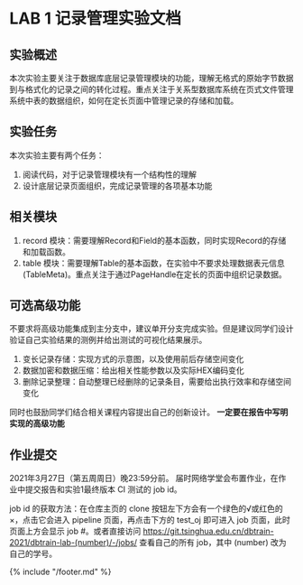 # LAB 1 记录管理实验文档

## 实验概述
本次实验主要关注于数据库底层记录管理模块的功能，理解无格式的原始字节数据到与格式化的记录之间的转化过程。重点关注于关系型数据库系统在页式文件管理系统中表的数据组织，如何在定长页面中管理记录的存储和加载。

## 实验任务
本次实验主要有两个任务：
1. 阅读代码，对于记录管理模块有一个结构性的理解
2. 设计底层记录页面组织，完成记录管理的各项基本功能

## 相关模块
1. record 模块：需要理解Record和Field的基本函数，同时实现Record的存储和加载函数。
2. table 模块：需要理解Table的基本函数，在实验中不要求处理数据表元信息(TableMeta)。重点关注于通过PageHandle在定长的页面中组织记录数据。

## 可选高级功能

不要求将高级功能集成到主分支中，建议单开分支完成实验。但是建议同学们设计验证自己实验结果的测例并给出测试的可视化结果展示。

1. 变长记录存储：实现方式的示意图，以及使用前后存储空间变化
2. 数据加密和数据压缩：给出相关性能参数以及实际HEX编码变化
3. 删除记录整理：自动整理已经删除的记录条目，需要给出执行效率和存储空间变化

同时也鼓励同学们结合相关课程内容提出自己的创新设计。
**一定要在报告中写明实现的高级功能**

## 作业提交
2021年3月27日（第五周周日）晚23:59分前。
届时网络学堂会布置作业，在作业中提交报告和实验1最终版本 CI 测试的 job id。

job id 的获取方法：在仓库主页的 clone 按钮左下方会有一个绿色的√或红色的×，点击它会进入 pipeline 页面，再点击下方的 test_oj 即可进入 job 页面，此时页面上方会显示 job #<id>。或者直接访问 https://git.tsinghua.edu.cn/dbtrain-2021/dbtrain-lab-(number)/-/jobs/ 查看自己的所有 job，其中 (number) 改为自己的学号。

{% include "/footer.md" %}
